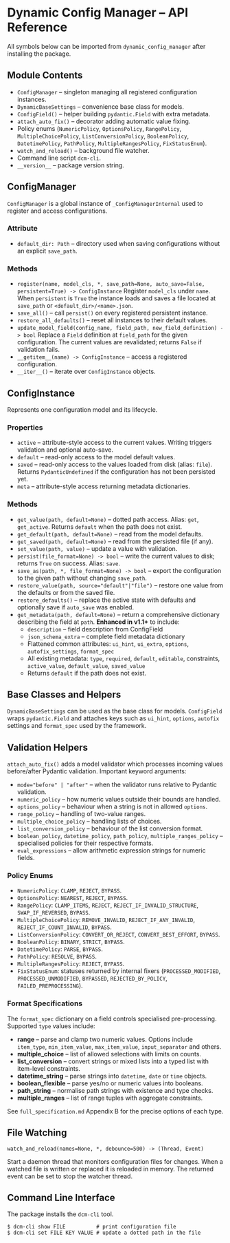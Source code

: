 # Dynamic Config Manager – API Reference

All symbols below can be imported from `dynamic_config_manager` after installing the package.

## Module Contents

- `ConfigManager` – singleton managing all registered configuration instances.
- `DynamicBaseSettings` – convenience base class for models.
- `ConfigField()` – helper building `pydantic.Field` with extra metadata.
- `attach_auto_fix()` – decorator adding automatic value fixing.
- Policy enums (`NumericPolicy`, `OptionsPolicy`, `RangePolicy`, `MultipleChoicePolicy`,
  `ListConversionPolicy`, `BooleanPolicy`, `DatetimePolicy`, `PathPolicy`,
  `MultipleRangesPolicy`, `FixStatusEnum`).
- `watch_and_reload()` – background file watcher.
- Command line script `dcm-cli`.
- `__version__` – package version string.

## ConfigManager

`ConfigManager` is a global instance of `_ConfigManagerInternal` used to register
and access configurations.

### Attribute

- `default_dir: Path` – directory used when saving configurations without an
  explicit `save_path`.

### Methods

- `register(name, model_cls, *, save_path=None, auto_save=False, persistent=True) -> ConfigInstance`
  Register `model_cls` under `name`. When `persistent` is `True` the instance
  loads and saves a file located at `save_path` or `<default_dir>/<name>.json`.
- `save_all()` – call `persist()` on every registered persistent instance.
- `restore_all_defaults()` – reset all instances to their default values.
- `update_model_field(config_name, field_path, new_field_definition) -> bool`
  Replace a `Field` definition at `field_path` for the given configuration. The
  current values are revalidated; returns `False` if validation fails.
- `__getitem__(name) -> ConfigInstance` – access a registered configuration.
- `__iter__()` – iterate over `ConfigInstance` objects.

## ConfigInstance

Represents one configuration model and its lifecycle.

### Properties

- `active` – attribute-style access to the current values. Writing triggers
  validation and optional auto-save.
- `default` – read-only access to the model default values.
- `saved` – read-only access to the values loaded from disk (alias: `file`).
  Returns `PydanticUndefined` if the configuration has not been persisted yet.
- `meta` – attribute-style access returning metadata dictionaries.

### Methods

- `get_value(path, default=None)` – dotted path access. Alias: `get`,
  `get_active`. Returns `default` when the path does not exist.
- `get_default(path, default=None)` – read from the model defaults.
- `get_saved(path, default=None)` – read from the persisted file (if any).
- `set_value(path, value)` – update a value with validation.
- `persist(file_format=None) -> bool` – write the current values to disk;
  returns `True` on success. Alias: `save`.
- `save_as(path, *, file_format=None) -> bool` – export the configuration to
  the given path without changing `save_path`.
- `restore_value(path, source="default"|"file")` – restore one value from the
  defaults or from the saved file.
- `restore_defaults()` – replace the active state with defaults and optionally
  save if `auto_save` was enabled.
- `get_metadata(path, default=None)` – return a comprehensive dictionary describing the field
  at `path`. **Enhanced in v1.1+** to include:
  - `description` – field description from ConfigField
  - `json_schema_extra` – complete field metadata dictionary  
  - Flattened common attributes: `ui_hint`, `ui_extra`, `options`, `autofix_settings`, `format_spec`
  - All existing metadata: `type`, `required`, `default`, `editable`, constraints, 
    `active_value`, `default_value`, `saved_value`
  - Returns `default` if the path does not exist.

## Base Classes and Helpers

`DynamicBaseSettings` can be used as the base class for models. `ConfigField`
wraps `pydantic.Field` and attaches keys such as `ui_hint`, `options`,
`autofix` settings and `format_spec` used by the framework.

## Validation Helpers

`attach_auto_fix()` adds a model validator which processes incoming values
before/after Pydantic validation. Important keyword arguments:

- `mode="before" | "after"` – when the validator runs relative to Pydantic validation.
- `numeric_policy` – how numeric values outside their bounds are handled.
- `options_policy` – behaviour when a string is not in allowed `options`.
- `range_policy` – handling of two-value ranges.
- `multiple_choice_policy` – handling lists of choices.
- `list_conversion_policy` – behaviour of the list conversion format.
- `boolean_policy`, `datetime_policy`, `path_policy`, `multiple_ranges_policy` –
  specialised policies for their respective formats.
- `eval_expressions` – allow arithmetic expression strings for numeric fields.

### Policy Enums

- `NumericPolicy`: `CLAMP`, `REJECT`, `BYPASS`.
- `OptionsPolicy`: `NEAREST`, `REJECT`, `BYPASS`.
- `RangePolicy`: `CLAMP_ITEMS`, `REJECT`, `REJECT_IF_INVALID_STRUCTURE`,
  `SWAP_IF_REVERSED`, `BYPASS`.
- `MultipleChoicePolicy`: `REMOVE_INVALID`, `REJECT_IF_ANY_INVALID`,
  `REJECT_IF_COUNT_INVALID`, `BYPASS`.
- `ListConversionPolicy`: `CONVERT_OR_REJECT`, `CONVERT_BEST_EFFORT`, `BYPASS`.
- `BooleanPolicy`: `BINARY`, `STRICT`, `BYPASS`.
- `DatetimePolicy`: `PARSE`, `BYPASS`.
- `PathPolicy`: `RESOLVE`, `BYPASS`.
- `MultipleRangesPolicy`: `REJECT`, `BYPASS`.
- `FixStatusEnum`: statuses returned by internal fixers (`PROCESSED_MODIFIED`,
  `PROCESSED_UNMODIFIED`, `BYPASSED`, `REJECTED_BY_POLICY`,
  `FAILED_PREPROCESSING`).

### Format Specifications

The `format_spec` dictionary on a field controls specialised pre-processing.
Supported `type` values include:

- **range** – parse and clamp two numeric values. Options include
  `item_type`, `min_item_value`, `max_item_value`, `input_separator` and others.
- **multiple_choice** – list of allowed selections with limits on counts.
- **list_conversion** – convert strings or mixed lists into a typed list with
  item-level constraints.
- **datetime_string** – parse strings into `datetime`, `date` or `time` objects.
- **boolean_flexible** – parse yes/no or numeric values into booleans.
- **path_string** – normalise path strings with existence and type checks.
- **multiple_ranges** – list of range tuples with aggregate constraints.

See `full_specification.md` Appendix B for the precise options of each type.

## File Watching

`watch_and_reload(names=None, *, debounce=500) -> (Thread, Event)`

Start a daemon thread that monitors configuration files for changes. When a
watched file is written or replaced it is reloaded in memory. The returned event
can be set to stop the watcher thread.

## Command Line Interface

The package installs the `dcm-cli` tool.

```
$ dcm-cli show FILE          # print configuration file
$ dcm-cli set FILE KEY VALUE # update a dotted path in the file
```

